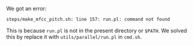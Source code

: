 We got an error:

```sh
steps/make_mfcc_pitch.sh: line 157: run.pl: command not found
```

This is because `run.pl` is not in the present directory or `$PATH`.
We solved this by replace it with `utils/parallel/run.pl` in `cmd.sh`.
